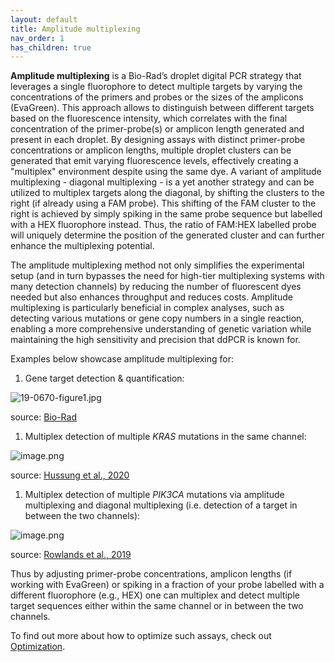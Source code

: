 ```yaml
---
layout: default
title: Amplitude multiplexing
nav_order: 1
has_children: true
---
```


**Amplitude multiplexing** is a Bio-Rad’s droplet digital PCR strategy that leverages a single fluorophore to detect multiple targets by varying the concentrations of the primers and probes or the sizes of the amplicons (EvaGreen). This approach allows to distinguish between different targets based on the fluorescence intensity, which correlates with the final concentration of the primer-probe(s) or amplicon length generated and present in each droplet. By designing assays with distinct primer-probe concentrations or amplicon lengths, multiple droplet clusters can be generated that emit varying fluorescence levels, effectively creating a "multiplex" environment despite using the same dye. A variant of amplitude multiplexing - diagonal multiplexing - is a yet another strategy and can be utilized to multiplex targets along the diagonal, by shifting the clusters to the right (if already using a FAM probe). This shifting of the FAM cluster to the right is achieved by simply spiking in the same probe sequence but labelled with a HEX fluorophore instead. Thus, the ratio of FAM:HEX labelled probe will uniquely determine the position of the generated cluster and can further enhance the multiplexing potential.

The amplitude multiplexing method not only simplifies the experimental setup (and in turn bypasses the need for high-tier multiplexing systems with many detection channels) by reducing the number of fluorescent dyes needed but also enhances throughput and reduces costs. Amplitude multiplexing is particularly beneficial in complex analyses, such as detecting various mutations or gene copy numbers in a single reaction, enabling a more comprehensive understanding of genetic variation while maintaining the high sensitivity and precision that ddPCR is known for.

Examples below showcase amplitude multiplexing for:

1. Gene target detection & quantification:

![19-0670-figure1.jpg](Amplitude%20multiplexing%201261bbe397bb81c7808eccfeefce8742/19-0670-figure1.jpg)

source: [Bio-Rad]([https://www.youtube.com/watch?v=OOAcTme9-WM&ab_channel=Bio-RadLaboratories](https://www.youtube.com/watch?v=OOAcTme9-WM&ab_channel=Bio-RadLaboratories))

1. Multiplex detection of multiple *KRAS* mutations in the same channel:

![image.png](Amplitude%20multiplexing%201261bbe397bb81c7808eccfeefce8742/image.png)

source: [Hussung et al., 2020]([https://www.jmdjournal.org/article/S1525-1578(20)30300-7/fulltext](https://www.jmdjournal.org/article/S1525-1578(20)30300-7/fulltext))

1. Multiplex detection of multiple *PIK3CA* mutations via amplitude multiplexing and diagonal multiplexing (i.e. detection of a target in between the two channels):

![image.png](Amplitude%20multiplexing%201261bbe397bb81c7808eccfeefce8742/image%201.png)

source: [Rowlands et al., 2019]([https://www.nature.com/articles/s41598-019-49043-x](https://www.nature.com/articles/s41598-019-49043-x))

Thus by adjusting primer-probe concentrations, amplicon lengths (if working with EvaGreen) or spiking in a fraction of your probe labelled with a different fluorophore (e.g., HEX) one can multiplex and detect multiple target sequences either within the same channel or in between the two channels.

To find out more about how to optimize such assays, check out [Optimization]().
